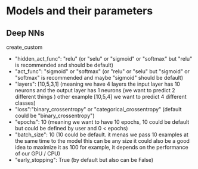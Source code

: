 # Models and their parameters

## Deep NNs

create_custom
- "hidden_act_func": "relu" (or "selu" or "sigmoid" or "softmax" but "relu" is recommended and should be default)
- "act_func": "sigmoid" or "softmax" (or "relu" or "selu" but "sigmoid" or "softmax" is recommended and maybe "sigmoid" should be default)
- "layers": [10,5,3,1]  (meaning we have 4 layers the input layer has 10 neurons and the output layer has 1 neurons (we want to predict 2 different things ) other example [10,5,4] we want to predict 4 different classes)
- "loss":"binary_crossentropy" or "categorical_crossentropy" (default could be "binary_crossentropy")
- "epochs": 10 (meaning we want to have 10 epochs, 10 could be default but could be defined by user and 0 < epochs)
- "batch_size": 10 (10 could be default. it menas we pass 10 examples at the same time to the model this can be any size it could also be a good idea to maximize it as 100 for example, it depends on the performance of our GPU / CPU)
- "early_stopping": True (by default but also can be False)